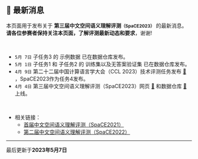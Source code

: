 
<br/>

## 📮 最新消息

<p class="text-center">本页面用于发布关于 <strong>第三届中文空间语义理解评测<small>（SpaCE2023）</small></strong> 的最新消息。
<br/>
<span style="color:var(--notice-red)"><strong>请各位参赛者保持关注本页面，了解评测最新动态和要求</strong></span>，谢谢!</p>

<br/>

- `5月 7日` 子任务3 的 示例数据 已在数据仓库发布。
- `5月 1日` 子任务1 和 子任务2 的 训练集以及无答案验证集 已在数据仓库发布。
- `4月 9日` 第二十二届中国计算语言学大会（CCL 2023）技术评测任务发布 <a href="http://cips-cl.org/static/CCL2023/cclEval/taskEvaluation/index.html" target="_blank">🔗</a> ，SpaCE2023作为任务4发布。
- `4月 4日` 第三届中文空间语义理解评测（SpaCE2023）网页 <a href="https://2030nlp.github.io/SpaCE2023" target="_blank">🔗</a> 和数据仓库 <a href="https://github.com/2030NLP/SpaCE2023" target="_blank">🔗</a> 上线。

<br/>

- 相关链接：
  - <a href="http://ccl.pku.edu.cn:8084/SpaCE2021/" target="_blank">首届中文空间语义理解评测（SpaCE2021）</a >
  - <a href="https://2030nlp.github.io/SpaCE2022/" target="_blank">第二届中文空间语义理解评测（SpaCE2022）</a >
    <!-- - [基于前提的跨模态推理评测 PMR 2022](https://2030nlp.github.io/PMR/evaluation.html) -->
    <!-- - [第二届中文抽象语义表示解析评测 CAMRP 2022](https://github.com/GoThereGit/Chinese-AMR) -->
    <!-- - [中文语法纠错评测 CLTC 2022](https://github.com/blcuicall/CCL2022-CGEC) -->

<hr/>
<p class="text-center">最后更新于<strong>2023年5月7日</strong></p>
